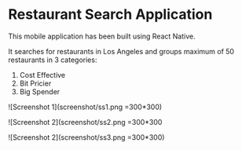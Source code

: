 # Restaurant Search Application

This mobile application has been built using React Native. 

It searches for restaurants in Los Angeles and groups maximum of 50 restaurants in 3 categories: 
1. Cost Effective
2. Bit Pricier
3. Big Spender

![Screenshot 1](screenshot/ss1.png =300*300)

![Screenshot 2](screenshot/ss2.png =300*300

![Screenshot 2](screenshot/ss3.png =300*300)
